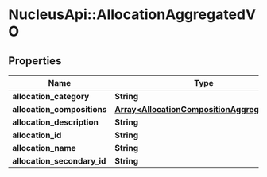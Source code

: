 # NucleusApi::AllocationAggregatedVO

## Properties
Name | Type | Description | Notes
------------ | ------------- | ------------- | -------------
**allocation_category** | **String** |  | [optional] 
**allocation_compositions** | [**Array&lt;AllocationCompositionAggregatedVO&gt;**](AllocationCompositionAggregatedVO.md) |  | [optional] 
**allocation_description** | **String** |  | [optional] 
**allocation_id** | **String** |  | [optional] 
**allocation_name** | **String** |  | [optional] 
**allocation_secondary_id** | **String** |  | [optional] 



